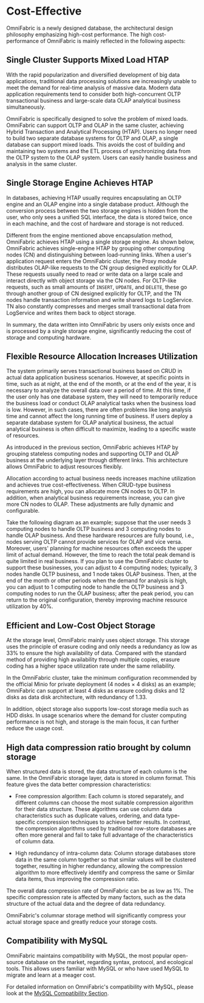 # Cost-Effective

OmniFabric is a newly designed database, the architectural design philosophy emphasizing high-cost performance. The high cost-performance of OmniFabric is mainly reflected in the following aspects:

## Single Cluster Supports Mixed Load HTAP

With the rapid popularization and diversified development of big data applications, traditional data processing solutions are increasingly unable to meet the demand for real-time analysis of massive data. Modern data application requirements tend to consider both high-concurrent OLTP transactional business and large-scale data OLAP analytical business simultaneously.

OmniFabric is specifically designed to solve the problem of mixed loads. OmniFabric can support OLTP and OLAP in the same cluster, achieving Hybrid Transaction and Analytical Processing (HTAP). Users no longer need to build two separate database systems for OLTP and OLAP, a single database can support mixed loads. This avoids the cost of building and maintaining two systems and the ETL process of synchronizing data from the OLTP system to the OLAP system. Users can easily handle business and analysis in the same cluster.

## Single Storage Engine Achieves HTAP

In databases, achieving HTAP usually requires encapsulating an OLTP engine and an OLAP engine into a single database product. Although the conversion process between the two storage engines is hidden from the user, who only sees a unified SQL interface, the data is stored twice, once in each machine, and the cost of hardware and storage is not reduced.

Different from the engine mentioned above encapsulation method, OmniFabric achieves HTAP using a single storage engine. As shown below, OmniFabric achieves single-engine HTAP by grouping other computing nodes (CN) and distinguishing between load-running links. When a user's application request enters the OmniFabric cluster, the Proxy module distributes OLAP-like requests to the CN group designed explicitly for OLAP. These requests usually need to read or write data on a large scale and interact directly with object storage via the CN nodes. For OLTP-like requests, such as small amounts of `INSERT`, `UPDATE`, and `DELETE`, these go through another group of CN designed explicitly for OLTP, and the TN nodes handle transaction information and write shared logs to LogService. TN also constantly compresses and merges small transactional data from LogService and writes them back to object storage.

In summary, the data written into OmniFabric by users only exists once and is processed by a single storage engine, significantly reducing the cost of storage and computing hardware.

## Flexible Resource Allocation Increases Utilization

The system primarily serves transactional business based on CRUD in actual data application business scenarios. However, at specific points in time, such as at night, at the end of the month, or at the end of the year, it is necessary to analyze the overall data over a period of time. At this time, if the user only has one database system, they will need to temporarily reduce the business load or conduct OLAP analytical tasks when the business load is low. However, in such cases, there are often problems like long analysis time and cannot affect the long running time of business. If users deploy a separate database system for OLAP analytical business, the actual analytical business is often difficult to maximize, leading to a specific waste of resources.

As introduced in the previous section, OmniFabric achieves HTAP by grouping stateless computing nodes and supporting OLTP and OLAP business at the underlying layer through different links. This architecture allows OmniFabric to adjust resources flexibly.

Allocation according to actual business needs increases machine utilization and achieves true cost-effectiveness.
When CRUD-type business requirements are high, you can allocate more CN nodes to OLTP. In addition, when analytical business requirements increase, you can give more CN nodes to OLAP. These adjustments are fully dynamic and configurable.

Take the following diagram as an example; suppose that the user needs 3 computing nodes to handle OLTP business and 3 computing nodes to handle OLAP business. And these hardware resources are fully bound, i.e., nodes serving OLTP cannot provide services for OLAP and vice versa. Moreover, users' planning for machine resources often exceeds the upper limit of actual demand. However, the time to reach the total peak demand is quite limited in real business. If you plan to use the OmniFabric cluster to support these businesses, you can adjust to 4 computing nodes; typically, 3 nodes handle OLTP business, and 1 node takes OLAP business. Then, at the end of the month or other periods when the demand for analysis is high, you can adjust to 1 computing node to handle the OLTP business and 3 computing nodes to run the OLAP business; after the peak period, you can return to the original configuration, thereby improving machine resource utilization by 40%.

## Efficient and Low-Cost Object Storage

At the storage level, OmniFabric mainly uses object storage. This storage uses the principle of erasure coding and only needs a redundancy as low as 33% to ensure the high availability of data. Compared with the standard method of providing high availability through multiple copies, erasure coding has a higher space utilization rate under the same reliability.

In the OmniFabric cluster, take the minimum configuration recommended by the official Minio for private deployment (4 nodes × 4 disks) as an example; OmniFabric can support at least 4 disks as erasure coding disks and 12 disks as data disk architecture, with redundancy of 1.33.

In addition, object storage also supports low-cost storage media such as HDD disks. In usage scenarios where the demand for cluster computing performance is not high, and storage is the main focus, it can further reduce the usage cost.

## High data compression ratio brought by column storage

When structured data is stored, the data structure of each column is the same. In the OmniFabric storage layer, data is stored in column format. This feature gives the data better compression characteristics:

- Free compression algorithm: Each column is stored separately, and different columns can choose the most suitable compression algorithm for their data structure. These algorithms can use column data characteristics such as duplicate values, ordering, and data type-specific compression techniques to achieve better results. In contrast, the compression algorithms used by traditional row-store databases are often more general and fail to take full advantage of the characteristics of column data.

- High redundancy of intra-column data: Column storage databases store data in the same column together so that similar values ​​will be clustered together, resulting in higher redundancy, allowing the compression algorithm to more effectively identify and compress the same or Similar data items, thus improving the compression ratio.

The overall data compression rate of OmniFabric can be as low as 1%. The specific compression rate is affected by many factors, such as the data structure of the actual data and the degree of data redundancy.

OmniFabric's columnar storage method will significantly compress your actual storage space and greatly reduce your storage costs.

## Compatibility with MySQL

OmniFabric maintains compatibility with MySQL, the most popular open-source database on the market, regarding syntax, protocol, and ecological tools. This allows users familiar with MySQL or who have used MySQL to migrate and learn at a meager cost.

For detailed information on OmniFabric's compatibility with MySQL, please look at the [MySQL Compatibility Section](mysql-compatibility.md).
